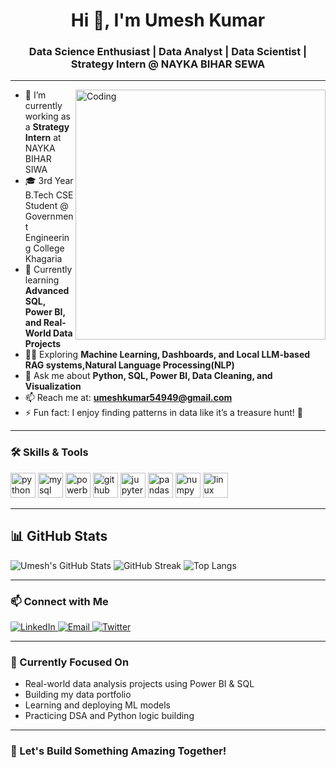 <h1 align="center">Hi 👋, I'm Umesh Kumar</h1>
<h3 align="center">Data Science Enthusiast | Data Analyst | Data Scientist | Strategy Intern @ NAYKA BIHAR SEWA</h3>

---

<img align="right" alt="Coding" width="400" src="https://cdn.dribbble.com/users/1162077/screenshots/3848914/programmer.gif" />

- 🔭 I’m currently working as a **Strategy Intern** at NAYKA BIHAR SIWA  
- 🎓 3rd Year B.Tech CSE Student @ Government Engineering College Khagaria  
- 🌱 Currently learning **Advanced SQL, Power BI, and Real-World Data Projects**  
- 👨‍💻 Exploring **Machine Learning, Dashboards, and Local LLM-based RAG systems,Natural Language Processing(NLP)**  
- 💬 Ask me about **Python, SQL, Power BI, Data Cleaning, and Visualization**  
- 📫 Reach me at: **umeshkumar54949@gmail.com**  
- ⚡ Fun fact: I enjoy finding patterns in data like it’s a treasure hunt! 🧠

---

### 🛠️ Skills & Tools

<p align="left">
  <img src="https://cdn.jsdelivr.net/gh/devicons/devicon/icons/python/python-original.svg" alt="python" width="40" height="40"/>
  <img src="https://cdn.jsdelivr.net/gh/devicons/devicon/icons/mysql/mysql-original.svg" alt="mysql" width="40" height="40"/>
  <img src="https://www.vectorlogo.zone/logos/microsoft_powerbi/microsoft_powerbi-icon.svg" alt="powerbi" width="40" height="40"/>
  <img src="https://cdn.jsdelivr.net/gh/devicons/devicon/icons/github/github-original.svg" alt="github" width="40" height="40"/>
  <img src="https://cdn.jsdelivr.net/gh/devicons/devicon/icons/jupyter/jupyter-original.svg" alt="jupyter" width="40" height="40"/>
  <img src="https://cdn.jsdelivr.net/gh/devicons/devicon/icons/pandas/pandas-original.svg" alt="pandas" width="40" height="40"/>
  <img src="https://cdn.jsdelivr.net/gh/devicons/devicon/icons/numpy/numpy-original.svg" alt="numpy" width="40" height="40"/>
  <img src="https://cdn.jsdelivr.net/gh/devicons/devicon/icons/linux/linux-original.svg" alt="linux" width="40" height="40"/>
</p>

---

## 📊 GitHub Stats

![Umesh's GitHub Stats](https://github-readme-stats.vercel.app/api?username=dreamerboy92&show_icons=true&theme=radical)
![GitHub Streak](https://github-readme-streak-stats.herokuapp.com?user=dreamerboy92&theme=radical)
![Top Langs](https://github-readme-stats.vercel.app/api/top-langs/?username=dreamerboy92&layout=compact&theme=radical)

---

### 📫 Connect with Me

<p>
  <a href="https://www.linkedin.com/in/umesh-kumar-1157b1291/" target="_blank">
    <img src="https://img.shields.io/badge/LinkedIn-blue?style=for-the-badge&logo=linkedin" alt="LinkedIn" />
  </a>
  <a href="mailto:umeshkumar54949@gmail.com" target="_blank">
    <img src="https://img.shields.io/badge/Email-D14836?style=for-the-badge&logo=gmail&logoColor=white" alt="Email" />
  </a>
  <a href="https://x.com/UmeshShah311317" target="_blank">
    <img src="https://img.shields.io/badge/Twitter-1DA1F2?style=for-the-badge&logo=twitter&logoColor=white" alt="Twitter" />
  </a>
</p>

---

### 🎯 Currently Focused On

- Real-world data analysis projects using Power BI & SQL  
- Building my data portfolio  
- Learning and deploying ML models  
- Practicing DSA and Python logic building  

---

### 🚀 Let's Build Something Amazing Together!

